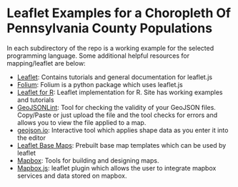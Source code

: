 # Leaflet Examples for a Choropleth Of Pennsylvania County Populations 
In each subdirectory of the repo is a working example for the selected programming language. 
Some additional helpful resources for mapping/leaflet are below:
* [Leaflet](http://leafletjs.com/): Contains tutorials and general documentation for leaflet.js
* [Folium](https://folium.readthedocs.io/en/latest/): Folium is a python package which uses leaflet.js
* [Leaflet for R](https://rstudio.github.io/leaflet/): Leaflet implementation for R. Site has working examples and tutorials
* [GeoJSONLint](http://geojsonlint.com/): Tool for checking the validity of your GeoJSON files. Copy/Paste or just upload the file and the tool checks for errors and allows you to view the file applied to a map.
* [geojson.io](http://geojson.io/): Interactive tool which applies shape data as you enter it into the editor
* [Leaflet Base Maps](https://leaflet-extras.github.io/leaflet-providers/preview/): Prebuilt base map templates which can be used by leaflet
* [Mapbox](https://www.mapbox.com/): Tools for building and designing maps.
* [Mapbox.js](https://www.mapbox.com/help/mapboxjs-a-leaflet-plugin/): leaflet plugin which allows the user to integrate mapbox services and data stored on mapbox. 
